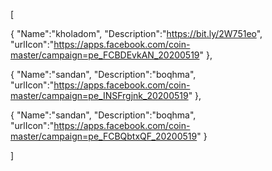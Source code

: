 [

   {
       "Name":"kholadom",
       "Description":"https://bit.ly/2W751eo",
       "urlIcon":"https://apps.facebook.com/coin-master/campaign=pe_FCBDEvkAN_20200519"
   },

   {
       "Name":"sandan",
       "Description":"boqhma",
       "urlIcon":"https://apps.facebook.com/coin-master/campaign=pe_INSFrgjnk_20200519"
   },
   
   {
       "Name":"sandan",
       "Description":"boqhma",
       "urlIcon":"https://apps.facebook.com/coin-master/campaign=pe_FCBQbtxQF_20200519"
   }
  
]

